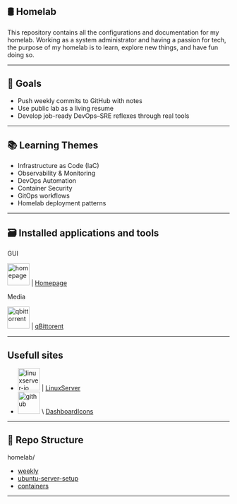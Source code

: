 ## 🛢️ Homelab

This repository contains all the configurations and documentation for my homelab. 
Working as a system administrator and having a passion for tech, the purpose of my homelab is to learn, explore new things, and have fun doing so. 

---

## 🧠 Goals

- Push weekly commits to GitHub with notes
- Use public lab as a living resume
- Develop job-ready DevOps–SRE reflexes through real tools


---

## 📚 Learning Themes

- Infrastructure as Code (IaC)
- Observability & Monitoring
- DevOps Automation
- Container Security
- GitOps workflows
- Homelab deployment patterns

---

## 🗃️ Installed applications and tools

GUI

<img width="50" height="50" alt="homepage" src="https://github.com/user-attachments/assets/11839883-f4bf-4d33-b25a-e84ef17362a3" /> | [Homepage](https://gethomepage.dev/)

Media

<img width="50" height="50" alt="qbittorrent" src="https://github.com/user-attachments/assets/78561059-19a2-48cf-920c-f170cb6e35f2" /> | [qBittorent](https://www.qbittorrent.org/)

---

## Usefull sites

- <img width="50" height="50" alt="linuxserver-io" src="https://github.com/user-attachments/assets/f7932651-946b-4670-bfe4-1f9322dfb07f" /> | [LinuxServer](https://www.linuxserver.io/)
- <img width="50" height="50" alt="github" src="https://github.com/user-attachments/assets/3ffb7dd8-6df2-4545-9369-816f47ac8335" /> \ [DashboardIcons](https://dashboardicons.com/)

---

## 📂 Repo Structure


homelab/

- [weekly](weekly.md)
- [ubuntu-server-setup](ubuntu-server-setup)
- [containers](https://github.com/raoulmoise/homelab/tree/7aab78cc8d5fabc82d8a4b4a6d75f90fcda9ed59/containers)
---
